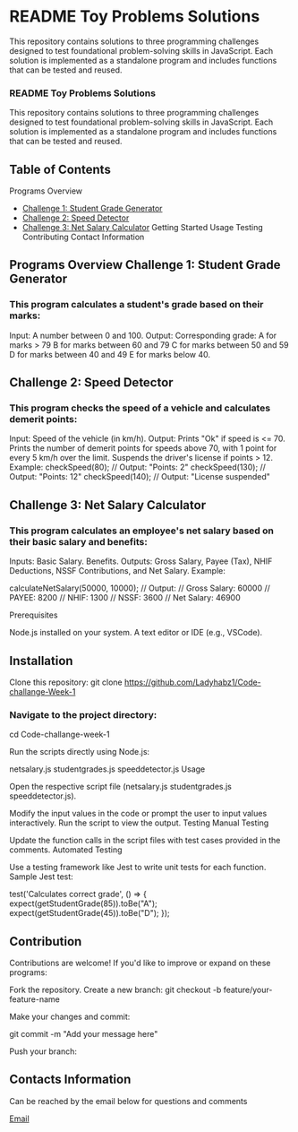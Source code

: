 # README Toy Problems Solutions

This repository contains solutions to three programming challenges designed to test foundational problem-solving skills in JavaScript. Each solution is implemented as a standalone program and includes functions that can be tested and reused.

### README Toy Problems Solutions

This repository contains solutions to three programming challenges designed to test foundational problem-solving skills in JavaScript. Each solution is implemented as a standalone program and includes functions that can be tested and reused. 

## Table of Contents
Programs Overview
   + [Challenge 1: Student Grade Generator](#challenge1.js)
   + [Challenge 2: Speed Detector](#challenge2.js)
   + [Challenge 3: Net Salary Calculator](challenge3.js)
Getting Started
Usage
Testing
Contributing
Contact Information

## Programs Overview Challenge 1: Student Grade Generator

### This program calculates a student's grade based on their marks:

Input: A number between 0 and 100.
Output: Corresponding grade:
    A for marks > 79
    B for marks between 60 and 79
    C for marks between 50 and 59
    D for marks between 40 and 49
    E for marks below 40.

## Challenge 2: Speed Detector

### This program checks the speed of a vehicle and calculates demerit points:

Input: Speed of the vehicle (in km/h).
Output:
    Prints "Ok" if speed is <= 70.
    Prints the number of demerit points for speeds above 70, with 1 point for every 5 km/h over the limit.
    Suspends the driver's license if points > 12.
    \
Example: checkSpeed(80); // Output: "Points: 2" checkSpeed(130); // Output: "Points: 12" checkSpeed(140); // Output: "License suspended"

## Challenge 3: Net Salary Calculator

### This program calculates an employee's net salary based on their basic salary and benefits:

Inputs:
    Basic Salary.
    Benefits.
Outputs:
    Gross Salary, Payee (Tax), NHIF Deductions, NSSF Contributions, and Net Salary.
Example:

calculateNetSalary(50000, 10000); // Output: // Gross Salary: 60000 // PAYEE: 8200 // NHIF: 1300 // NSSF: 3600 // Net Salary: 46900

Prerequisites

Node.js installed on your system.
A text editor or IDE (e.g., VSCode).

## Installation

Clone this repository:
git clone https://github.com/Ladyhabz1/Code-challange-Week-1

### Navigate to the project directory:

cd Code-challange-week-1

Run the scripts directly using Node.js:

netsalary.js
studentgrades.js
speeddetector.js
Usage

Open the respective script file (netsalary.js studentgrades.js speeddetector.js).

Modify the input values in the code or prompt the user to input values interactively.
Run the script to view the output.
Testing Manual Testing

Update the function calls in the script files with test cases provided in the comments.
Automated Testing

Use a testing framework like Jest to write unit tests for each function.
Sample Jest test:

test('Calculates correct grade', () => {
  expect(getStudentGrade(85)).toBe("A");
  expect(getStudentGrade(45)).toBe("D");
});
## Contribution

Contributions are welcome! If you'd like to improve or expand on these programs:

Fork the repository.
Create a new branch:
git checkout -b feature/your-feature-name

Make your changes and commit:

git commit -m "Add your message here"

Push your branch:

## Contacts Information

Can be reached by the email below for questions and comments 

[Email](guyohabibahassan@gmail.com)
